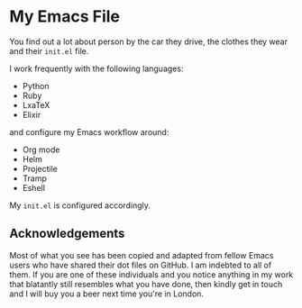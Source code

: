 # My Emacs File

You find out a lot about person by the car they drive, the clothes they wear and their `init.el` file.

I work frequently with the following languages:

- Python
- Ruby
- LxaTeX
- Elixir

and configure my Emacs workflow around:

- Org mode
- Helm
- Projectile
- Tramp
- Eshell

My `init.el` is configured accordingly.

## Acknowledgements

Most of what you see has been copied and adapted from fellow Emacs users who
have shared their dot files on GitHub. I am indebted to all of them. If you are
one of these individuals and you notice anything in my work that blatantly still
resembles what you have done, then kindly get in touch and I will buy you a
beer next time you're in London.

